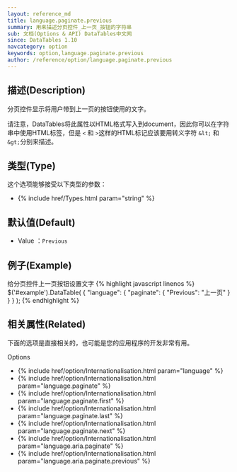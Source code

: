 ```yaml
---
layout: reference_md
title: language.paginate.previous
summary: 用来描述分页控件_上一页_按钮的字符串
sub: 文档(Options & API) DataTables中文网
since: DataTables 1.10
navcategory: option
keywords: option,language.paginate.previous
author: /reference/option/language.paginate.previous
---
```


## 描述(Description)

分页控件显示将用户带到上一页的按钮使用的文字。

请注意，DataTables将此属性以HTML格式写入到document，因此你可以在字符串中使用HTML标签，但是 `<` 和 `>`这样的HTML标记应该要用转义字符 `&lt;` 和 `&gt;`分别来描述。


## 类型(Type)
这个选项能够接受以下类型的参数：

- {% include href/Types.html param="string" %}


## 默认值(Default)
- Value ：`Previous`

 
## 例子(Example)

给分页控件上一页按钮设置文字
{% highlight javascript linenos %}
$('#example').DataTable( {
    "language": {
        "paginate": {
          "Previous": "上一页"
        }
      }
} );
{% endhighlight %}

 
## 相关属性(Related)
下面的选项是直接相关的，也可能是您的应用程序的开发非常有用。

Options

- {% include href/option/Internationalisation.html param="language" %}
- {% include href/option/Internationalisation.html param="language.paginate" %}
- {% include href/option/Internationalisation.html param="language.paginate.first" %}
- {% include href/option/Internationalisation.html param="language.paginate.last" %}
- {% include href/option/Internationalisation.html param="language.paginate.next" %}
- {% include href/option/Internationalisation.html param="language.aria.paginate" %}
- {% include href/option/Internationalisation.html param="language.aria.paginate.previous" %}